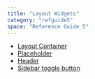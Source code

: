 ```yaml
---
title: "Layout Widgets"
category: "refguide5"
space: "Reference Guide 5"
---
```



*   [Layout Container](Layout+Container)
*   [Placeholder](Placeholder)
*   [Header](Header)
*   [Sidebar toggle button](Sidebar+toggle+button)